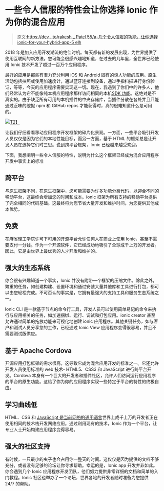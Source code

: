 # 一些令人信服的特性会让你选择 Ionic 作为你的混合应用

> 原文:[https://dev . to/rakesh _ Patel 55/a-几个令人信服的功能，让你选择 ionic-for-your-hybrid-app-5 elh](https://dev.to/rakesh_patel55/a-few-convincing-features-that-will-make-you-choose-ionic-for-your-hybrid-app-5elh)

2018 年是加入应用开发潮流的绝佳时机。每天都有新的发展出现，为世界提供了使用互联网的新方法。您可能会很感兴趣地知道，在过去的几年里，全世界已经使用 Ionic 技术开发了超过一百万个应用程序。

最好的应用是那些有潜力充分利用 iOS 和 Android 固有的惊人功能的应用。原生活动包括拍照或使用加速度计，通过蓝牙连接到设备，通过手指扫描进行身份验证，等等，今天的应用程序需要实现这一切。现在，我遇到了你们中的许多人，他们经常认为它不能像纯本机应用程序那样访问相同的本机[SDK 功能](https://en.wikipedia.org/wiki/Software_development_kit)。这绝对是不真实的。由于缺乏所有可用的本机插件的中央存储库，当插件分散在各处并且只能通过乏味的挖掘 npm 和 GitHub repos 才能获得时，真的很难知道什么是可用的。

[![](../Images/fe0b2a57b7067212c07662d0684f625b.png)T2】](https://res.cloudinary.com/practicaldev/image/fetch/s--FiduT-P0--/c_limit%2Cf_auto%2Cfl_progressive%2Cq_auto%2Cw_880/https://www.mytectra.com/media/catalog/product/cache/1/image/9df78eab33525d08d6e5fb8d27136e95/i/o/ionic_framework.png)

让我们仔细看看移动应用程序开发框架的碎片化景观。一方面，一些平台吸引开发人员仅仅是因为它们的本地性能目标，而另一方面，基于 HTML 的框架总是让开发人员在选择它们时三思。说到跨平台框架，Ionic 已经越来越受欢迎。

下面，我想阐明一些令人信服的特性，说明为什么这个框架已经成为混合应用程序开发中事实上的标准

## 跨平台

与原生框架不同，在原生框架中，您可能需要为许多功能分离代码，以迎合不同的移动平台，这最终会增加您的时间和成本。ionic 框架为所有支持的移动平台提供了完全相同的代码基础。这最终将为您节省大量开发和维护时间，为您提供其他成本优势。

## 免费

在麻省理工学院许可下可用的开源平台允许任何人在商业上使用 Ionic，甚至不需要支付一分钱。作为一个开源软件，它已经成功地吸引了全球成千上万的开发者。因此，它是由世界上最优秀的人才开发和维护的。

## 强大的生态系统

你会很有兴趣知道一个事实，Ionic 并没有附带一个框架的压缩文件。除此之外，繁重的任务，如创建构建、设置环境和通过安装大量其他库和工具进行打包，都可以由您轻松完成。不可否认的事实是，它拥有最强大的支持工具和服务生态系统之一。

Ionic CLI 是一款基于节点的命令行工具，开发人员可以使用简单易记的命令来执行与应用相关的任务，如加速捆绑、运行、调试和打包应用。ionic creator 甚至允许通过简单的拖放功能来可视化地创建 ionic 应用程序。其他关键任务，如与客户和测试人员分享您的工作，已经通过 Ionic View 应用程序变得很容易，并且不需要测试版供应。

## 基于 Apache Cordova

开源应用打包框架的需求很高，这导致它成为混合应用开发的标准之一。它还允许开发人员使用标准的 web 技术- HTML5、CSS3 和 JavaScript 进行跨平台开发。Cordova 本身有一个巨大的开发者和插件社区，允许人们访问运行应用程序的平台的原生功能。这给了你为你的应用程序实现一些特定于平台的特性的终极自由。

## 学习曲线低

HTML、CSS 和 [JavaScript 是当前网络的通用语言](https://blog.codinghorror.com/javascript-the-lingua-franca-of-the-web/)世界上成千上万的开发者正在使用相同的技术栈开发网络应用。通过利用现有的技术，Ionic 作为一个平台，让专业人士开始构建应用程序变得容易。

## 强大的社区支持

有时候，一只最小的虫子也会占用你一整天的时间。这仅仅是因为提供的文档不够充分，或者没有足够的论坛让你寻求帮助。幸运的是，Ionic app 开发并非如此。你会遇到几个 Ionic 应用程序开发团队，他们努力提供非常详细的文档和简单的入门教程。Ionic 社区也举办了一个论坛，世界各地的开发者随时准备为您提供 24/7 的帮助。